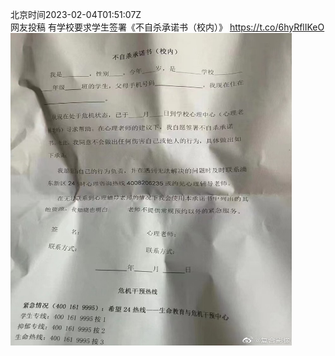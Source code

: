 北京时间2023-02-04T01:51:07Z<br>网友投稿
有学校要求学生签署《不自杀承诺书（校内）》 https://t.co/6hyRflIKeO<br><img src='/temp/image/2023/x-Month-2/1621566970037403649_0.jpg' width='450' height='500'><br><br>